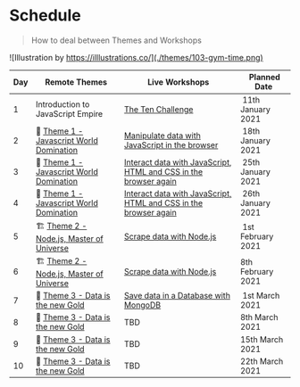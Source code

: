 # Schedule

> How to deal between Themes and Workshops

![Illustration by https://illlustrations.co/](./themes/103-gym-time.png)

| Day | Remote Themes | Live Workshops | Planned Date
| --- | --- | --- | ---
| 1 | Introduction to JavaScript Empire | [The Ten Challenge](https://github.com/92bondstreet/ten) | 11th January 2021
| 2 | 🏁 [Theme 1 - Javascript World Domination](./themes/1.md) |  [Manipulate data with JavaScript in the browser](https://github.com/92bondstreet/clear-fashion/blob/master/workshops/1-manipulate-javascript.md) | 18th January 2021
| 3 | 🏁 [Theme 1 - Javascript World Domination](./themes/1.md) | [Interact data with JavaScript, HTML and CSS in the browser again](https://github.com/92bondstreet/clear-fashion/blob/master/workshops/2-interact-js-css.md) | 25th January 2021
| 4 | 🏁 [Theme 1 - Javascript World Domination](./themes/1.md) | [Interact data with JavaScript, HTML and CSS in the browser again](https://github.com/92bondstreet/clear-fashion/blob/master/workshops/2-interact-js-css.md) | 26th January 2021
| 5 | 🏗 [Theme 2 - Node.js, Master of Universe](./themes/2.md) | [Scrape data with Node.js](https://github.com/92bondstreet/clear-fashion/blob/master/workshops/3-scrape-node.md) | 1st February 2021
| 6 | 🏗 [Theme 2 - Node.js, Master of Universe](./themes/2.md) | [Scrape data with Node.js](https://github.com/92bondstreet/clear-fashion/blob/master/workshops/3-scrape-node.md) | 8th February 2021
| 7 | 📡 [Theme 3 - Data is the new Gold](./themes/3.md) | [Save data in a Database with MongoDB](https://github.com/92bondstreet/clear-fashion/blob/master/workshops/4-store-mongodb.md) | 1st March 2021
| 8 | 📡 [Theme 3 - Data is the new Gold](./themes/3.md) | TBD | 8th March 2021
| 9 | 📡 [Theme 3 - Data is the new Gold](./themes/3.md) | TBD | 15th March 2021
| 10 | 📡 [Theme 3 - Data is the new Gold](./themes/3.md) | TBD | 22th March 2021

